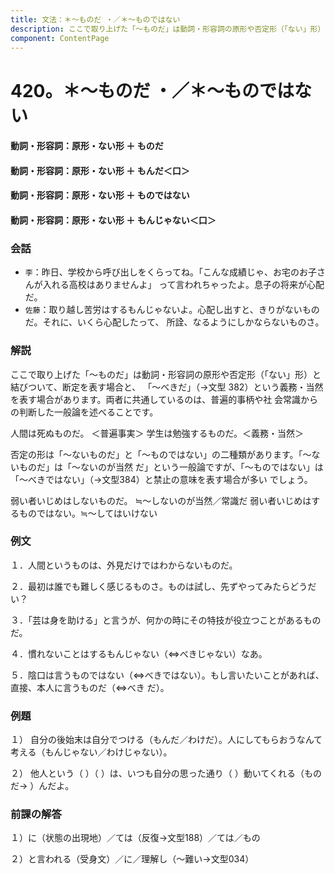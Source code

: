 ```yaml
---
title: 文法：＊～ものだ ・／＊～ものではない
description: ここで取り上げた「～ものだ」は動詞・形容詞の原形や否定形（「ない」形）と結びついて、断定を表す場合と、 「～べきだ」（→文型 382）という義務・当然を表す場合があります。両者に共通しているのは、普遍的事柄や社 会常識からの判断した一般論を述べることです。
component: ContentPage
---
```



# 420。＊～ものだ ・／＊～ものではない
#### 動詞・形容詞：原形・ない形 ＋ ものだ
#### 動詞・形容詞：原形・ない形 ＋ もんだ＜口＞
#### 動詞・形容詞：原形・ない形 ＋ ものではない
#### 動詞・形容詞：原形・ない形 ＋ もんじゃない＜口＞
### 会話
- `李`：昨日、学校から呼び出しをくらってね。「こんな成績じゃ、お宅のお子さんが入れる高校はありませんよ」 って言われちゃったよ。息子の将来が心配だ。
- `佐藤`：取り越し苦労はするもんじゃないよ。心配し出すと、きりがないものだ。それに、いくら心配したって、 所詮、なるようにしかならないものさ。
### 解説
ここで取り上げた「～ものだ」は動詞・形容詞の原形や否定形（「ない」形）と結びついて、断定を表す場合と、 「～べきだ」（→文型 382）という義務・当然を表す場合があります。両者に共通しているのは、普遍的事柄や社 会常識からの判断した一般論を述べることです。

人間は死ぬものだ。 ＜普遍事実＞ 学生は勉強するものだ。＜義務・当然＞

否定の形は「～ないものだ」と「～ものではない」の二種類があります。「～ないものだ」は「～ないのが当然 だ」という一般論ですが、「～ものではない」は「～べきではない」（→文型384）と禁止の意味を表す場合が多い でしょう。

弱い者いじめはしないものだ。 ≒～しないのが当然／常識だ 弱い者いじめはするものではない。≒～してはいけない
### 例文
１．人間というものは、外見だけではわからないものだ。

２．最初は誰でも難しく感じるものさ。ものは試し、先ずやってみたらどうだい？

３．「芸は身を助ける」と言うが、何かの時にその特技が役立つことがあるものだ。

４．慣れないことはするもんじゃない（⇔べきじゃない）なあ。

５．陰口は言うものではない（⇔べきではない）。もし言いたいことがあれば、直接、本人に言うものだ（⇔べき だ）。
### 例題
１） 自分の後始末は自分でつける（もんだ／わけだ）。人にしてもらおうなんて考える（もんじゃない／わけじゃない）。      

２） 他人という（ ）（ ）は、いつも自分の思った通り（ ）動いてくれる（ものだ→ ）んだよ。
### 前課の解答
１）に（状態の出現地）／ては（反復→文型188）／ては／もの

２）と言われる（受身文）／に／理解し（～難い→文型034）
